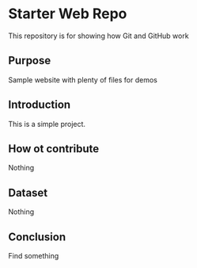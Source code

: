 # Starter Web Repo

This repository is for showing how Git and GitHub work

## Purpose

Sample website with plenty of files for demos

## Introduction 
This is a simple project.

## How ot contribute
Nothing

## Dataset
Nothing

## Conclusion
Find something